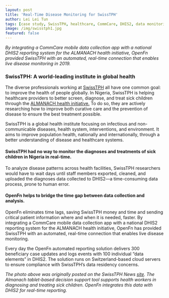 ```yaml
---
layout: post
title: 'Real-Time Disease Monitoring for SwissTPH'
author: Lei Lei Tun
tags: [case study, SwissTPH, healthcare, CommCare, DHIS2, data monitoring]
image: /img/swisstph1.jpg
featured: false
---
```


_By integrating a CommCare mobile data collection app with a national DHIS2
reporting system for the ALMANACH health initiative, OpenFn provided SwissTPH
with an automated, real-time connection that enables live disease monitoring
in 2019._

<!--truncate-->

### SwissTPH: A world-leading institute in global health

The diverse professionals working at [SwissTPH](https://www.swisstph.ch/en/) all
have one common goal: to improve the health of people globally. In Nigeria,
SwissTPH is helping healthcare providers to better screen, diagnose, and treat
sick children through the
[ALMANACH health initiative.](https://www.swisstph.ch/en/projects/project-detail/project-action/detail/project-controller/Projects/project/implementation-of-almanach-in-the-icrc/)
To do so, they are actively researching how to improve both curative care and
the prevention of disease to ensure the best treatment possible.

SwissTPH is a global health institute focusing on infectious and
non-communicable diseases, health system, interventions, and environment. It
aims to improve population health, nationally and internationally, through a
better understanding of disease and healthcare systems.

#### SwissTPH had no way to monitor the diagnoses and treatments of sick children in Nigeria in real-time.

To analyze disease patterns across health facilities, SwissTPH researchers would
have to wait days until staff members exported, cleaned, and uploaded the
diagnoses data collected to DHIS2—a time-consuming data process, prone to human
error.

#### OpenFn helps to bridge the time gap between data collection and analysis.

OpenFn eliminates time lags, saving SwissTPH money and time and sending critical
patient information where and when it is needed, faster. By integrating a
CommCare mobile data collection app with a national DHIS2 reporting system for
the ALMANACH health initiative, OpenFn has provided SwissTPH with an automated,
real-time connection that enables live disease monitoring.

Every day the OpenFn automated reporting solution delivers 300 beneficiary case
updates and logs events with 100 individual “data elements” in DHIS2. The
solution runs on Switzerland-based cloud servers to ensure compliance with
SwissTPH’s data residency concerns.

_The photo above was originally posted on the SwissTPH News
[site](https://www.swisstph.ch/de/swiss-tph-news/news-detail-d/news/improving-health-of-children-in-nigeria/).
The Almanach tablet-based decision support tool supports health workers in
diagnosing and treating sick children. OpenFn integrates this data with DHIS2
for real-time reporting._
